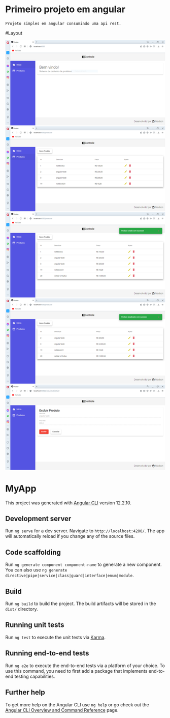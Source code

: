 

# Primeiro projeto em angular

```
Projeto simples em angular consumindo uma api rest.
```



#Layout

![img_1](https://github.com/madson91/my-app/blob/master/assets/Capturar.PNG)
![img_2](https://github.com/madson91/my-app/blob/master/assets/Capturar1.PNG)
![img_3](https://github.com/madson91/my-app/blob/master/assets/Capturar2.PNG)
![img_5](https://github.com/madson91/my-app/blob/master/assets/Capturar4.PNG)
![img_4](https://github.com/madson91/my-app/blob/master/assets/Capturar3.PNG)





# MyApp

This project was generated with [Angular CLI](https://github.com/angular/angular-cli) version 12.2.10.

## Development server

Run `ng serve` for a dev server. Navigate to `http://localhost:4200/`. The app will automatically reload if you change any of the source files.

## Code scaffolding

Run `ng generate component component-name` to generate a new component. You can also use `ng generate directive|pipe|service|class|guard|interface|enum|module`.

## Build

Run `ng build` to build the project. The build artifacts will be stored in the `dist/` directory.

## Running unit tests

Run `ng test` to execute the unit tests via [Karma](https://karma-runner.github.io).

## Running end-to-end tests

Run `ng e2e` to execute the end-to-end tests via a platform of your choice. To use this command, you need to first add a package that implements end-to-end testing capabilities.

## Further help

To get more help on the Angular CLI use `ng help` or go check out the [Angular CLI Overview and Command Reference](https://angular.io/cli) page.
